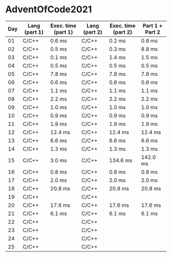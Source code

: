 # AdventOfCode2021
| Day | Lang (**part 1**) | Exec. time (**part 1**) | Lang (**part 2**) | Exec. time (**part 2**) | Part 1 + Part 2 |
|-----|-------------------|-------------------------|-------------------|-------------------------|-----------------|
| 01  | C/C++             | 0\.6 ms                 | C/C++             | 0\.2 ms                 | 0\.8 ms         |
| 02  | C/C++             | 0\.5 ms                 | C/C++             | 0\.3 ms                 | 8\.8 ms         |
| 03  | C/C++             | 0\.1 ms                 | C/C++             | 1\.4 ms                 | 1\.5 ms         |
| 04  | C/C++             | 0\.5 ms                 | C/C++             | 0\.5 ms                 | 0\.5 ms         |
| 05  | C/C++             | 7\.8 ms                 | C/C++             | 7\.8 ms                 | 7\.8 ms         |
| 06  | C/C++             | 0\.6 ms                 | C/C++             | 0\.6 ms                 | 0\.6 ms         |
| 07  | C/C++             | 1\.1 ms                 | C/C++             | 1\.1 ms                 | 1\.1 ms         |
| 08  | C/C++             | 2\.2 ms                 | C/C++             | 2\.2 ms                 | 2\.2 ms         |
| 09  | C/C++             | 1\.0 ms                 | C/C++             | 1\.0 ms                 | 1\.0 ms         |
| 10  | C/C++             | 0\.9 ms                 | C/C++             | 0\.9 ms                 | 0\.9 ms         |
| 11  | C/C++             | 1\.9 ms                 | C/C++             | 1\.9 ms                 | 1\.9 ms         |
| 12  | C/C++             | 12\.4 ms                | C/C++             | 12\.4 ms                | 12\.4 ms        |
| 13  | C/C++             | 6\.6 ms                 | C/C++             | 6\.6 ms                 | 6\.6 ms         |
| 14  | C/C++             | 1\.3 ms                 | C/C++             | 1\.3 ms                 | 1\.3 ms         |
| 15  | C/C++             | 3\.0 ms                 | C/C++             | 134\.6 ms               | 142\.0 ms       |
| 16  | C/C++             | 0\.8 ms                 | C/C++             | 0\.8 ms                 | 0\.8 ms         |
| 17  | C/C++             | 2\.0 ms                 | C/C++             | 2\.0 ms                 | 2\.0 ms         |
| 18  | C/C++             | 20\.8 ms                | C/C++             | 20\.8 ms                | 20\.8 ms        |
| 19  | C/C++             |                         | C/C++             |                         |                 |
| 20  | C/C++             | 17\.6 ms                | C/C++             | 17\.6 ms                | 17\.6 ms        |
| 21  | C/C++             | 6\.1 ms                 | C/C++             | 6\.1 ms                 | 6\.1 ms         |
| 22  | C/C++             |                         | C/C++             |                         |                 |
| 23  | C/C++             |                         | C/C++             |                         |                 |
| 24  | C/C++             |                         | C/C++             |                         |                 |
| 25  | C/C++             |                         | C/C++             |                         |                 |